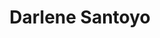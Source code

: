 ---
title: Darlene Santoyo
image: "/assets/img/team/darlene-santoyo.jpg"
description: "Talent Acquisition, Accenture"
linkedin: dsantoyo
categories:
  - austin
aliases:
  - /about/team/darlene-santoyo/
  - /team/darlene-santoyo/
---